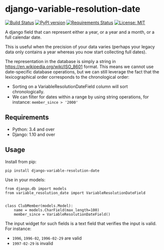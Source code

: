 django-variable-resolution-date
===============================

[![Build Status](https://travis-ci.org/skioo/django-variable-resolution-date.svg?branch=master)](https://travis-ci.org/skioo/django-variable-resolution-date)
[![PyPI version](https://badge.fury.io/py/django-variable-resolution-date.svg)](https://badge.fury.io/py/django-variable-resolution-date)
[![Requirements Status](https://requires.io/github/skioo/django-variable-resolution-date/requirements.svg?branch=master)](https://requires.io/github/skioo/django-variable-resolution-date/requirements/?branch=master)
[![License: MIT](https://img.shields.io/badge/License-MIT-yellow.svg)](https://opensource.org/licenses/MIT)


A django field that can represent either a year, or a year and a month, or a full calendar date.

This is useful when the precision of your data varies (perhaps your legacy data only contains a year whereas you now start collecting full dates).

The representation in the database is simply a string in https://en.wikipedia.org/wiki/ISO_8601 format.
This means we cannot use date-specific database operations, but we can still leverage the fact that the 
lexicographical order corresponds to the chronological order:

- Sorting on a VariableResolutionDateField column will sort chronologically.
- We can filter for dates within a range by using string operations, for instance: `member_since > '2000'`



Requirements
------------

* Python: 3.4 and over
* Django: 1.10 and over


Usage
-----

Install from pip:

    pip install django-variable-resolution-date
   
   
Use in your models:

    from django.db import models
    from variable_resolution_date import VariableResolutionDateField


    class ClubMember(models.Model):
        name = models.CharField(max_length=100)
        member_since = VariableResolutionDateField()


The input widget for such fields is a text field that verifies the input is valid. For instance:
* `1996`, `1996-02`, `1996-02-29` are valid
* `1997-02-29` is invalid


